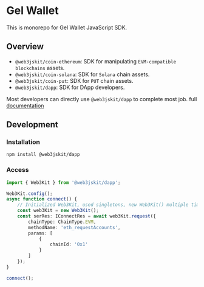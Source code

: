 # Gel Wallet

This is monorepo for Gel Wallet JavaScript SDK.

## Overview

- `@web3jskit/coin-ethereum`: SDK for manipulating `EVM-compatible blockchains` assets.
- `@web3jskit/coin-solana`: SDK for `Solana` chain assets.
- `@web3jskit/coin-put`: SDK for `PUT` chain assets.
- `@web3jskit/dapp`: SDK for DApp developers.

Most developers can directly use `@web3jskit/dapp` to complete most job. full [documentation](https://doc.gelwallet.com)

## Development

### Installation

```
npm install @web3jskit/dapp
```

### Access

```typescript
import { Web3Kit } from '@web3jskit/dapp';

Web3Kit.config();
async function connect() {
	// Initialized Web3Kit, used singletons, new Web3Kit() multiple times does not waste memory
	const web3Kit = new Web3Kit();
	const serRes: IConnectRes = await web3Kit.request({
		chainType: ChainType.EVM,
		methodName: 'eth_requestAccounts',
		params: [
			{
				chainId: '0x1'
			}
		]
	});
}

connect();
```
